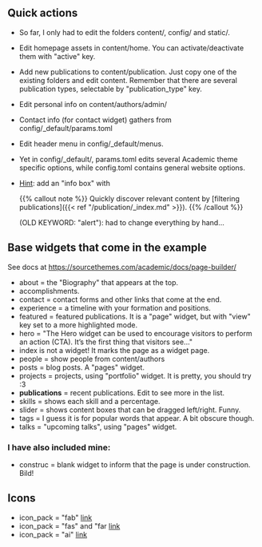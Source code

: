 
## Quick actions
* So far, I only had to edit the folders content/, config/ and static/.

* Edit homepage assets in content/home. You can activate/deactivate them with "active" key.

* Add new publications to content/publication. Just copy one of the existing folders and edit content. Remember that there are several publication types, selectable by "publication_type" key.

* Edit personal info on content/authors/admin/

* Contact info (for contact widget) gathers from config/_default/params.toml

* Edit header menu in config/_default/menus.

* Yet in config/_default/, params.toml edits several Academic theme specific options, while config.toml contains general website options.

* <u>Hint</u>: add an "info box" with 

  {{% callout note %}}
  Quickly discover relevant content by [filtering publications]({{< ref "/publication/_index.md" >}}).
  {{% /callout %}}
  
  (OLD KEYWORD: "alert"): had to change everything by hand...

## Base widgets that come in the example

See docs at https://sourcethemes.com/academic/docs/page-builder/

* about = the "Biography" that appears at the top.
* accomplishments.
* contact = contact forms and other links that come at the end.
* experience = a timeline with your formation and positions.
* featured = featured publications. It is a "page" widget, but with "view" key set to a more highlighted mode.
* hero = "The Hero widget can be used to encourage visitors to perform an action (CTA). It’s the first thing that visitors see..."
* index is not a widget! It marks the page as a widget page.
* people = show people from content/authors
* posts = blog posts. A "pages" widget.
* projects = projects, using "portfolio" widget. It is pretty, you should try :3 
* **publications** = recent publications. Edit to see more in the list.
* skills = shows each skill and a percentage.
* slider = shows content boxes that can be dragged left/right. Funny.
* tags = I guess it is for popular words that appear. A bit obscure though.
* talks = "upcoming talks", using "pages" widget.

### I have also included mine:

* construc = blank widget to inform that the page is under construction. Bild!

## Icons
* icon_pack = "fab"  [link](https://fontawesome.com/icons?d=gallery&s=brands )
* icon_pack = "fas" and "far [link](https://fontawesome.com/icons?d=gallery&s=regular,solid) 
* icon_pack = "ai"  [link](https://jpswalsh.github.io/academicons/) 
